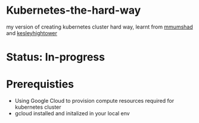# Kubernetes-the-hard-way
my version of creating kubernetes cluster hard way, learnt from [mmumshad](https://github.com/mmumshad/kubernetes-the-hard-way) and [kesleyhightower](https://github.com/kelseyhightower/kubernetes-the-hard-way)

# Status: In-progress

# Prerequisties
* Using Google Cloud to provision compute resources required for kubernetes cluster
* gcloud installed and initalized in your local env